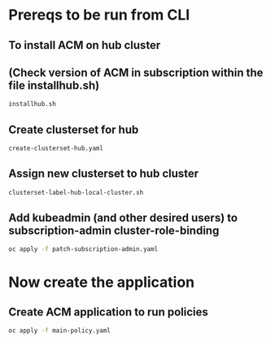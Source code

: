 # Prereqs to be run from CLI
## To install ACM on hub cluster
## (Check version of ACM in subscription within the file installhub.sh)
```bash
installhub.sh
```
## Create clusterset for hub
```bash
create-clusterset-hub.yaml
```

## Assign new clusterset to hub cluster
```bash
clusterset-label-hub-local-cluster.sh
```

## Add kubeadmin (and other desired users) to subscription-admin cluster-role-binding
```bash
oc apply -f patch-subscription-admin.yaml
```

# Now create the application
## Create ACM application to run policies
```bash
oc apply -f main-policy.yaml
```
